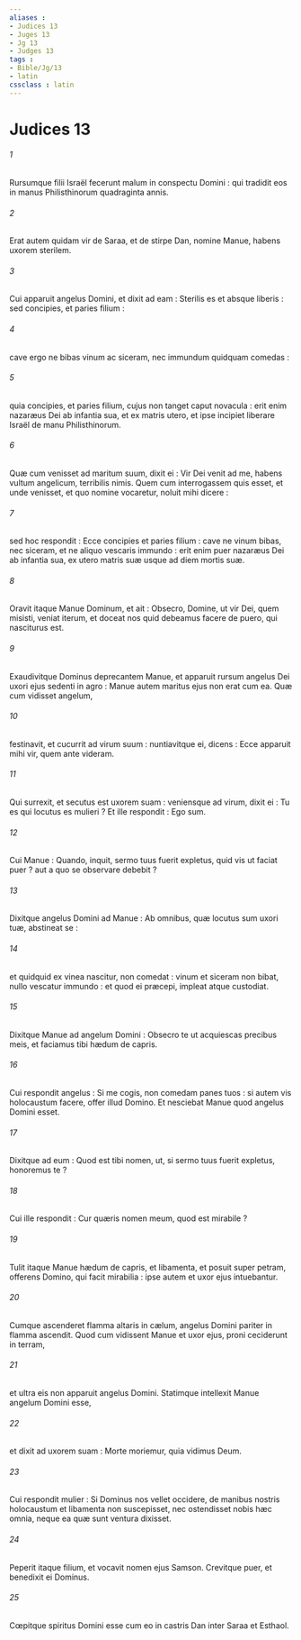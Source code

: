 ```yaml
---
aliases : 
- Judices 13
- Juges 13
- Jg 13
- Judges 13
tags : 
- Bible/Jg/13
- latin
cssclass : latin
---
```


# Judices 13

###### 1
Rursumque filii Israël fecerunt malum in conspectu Domini : qui tradidit eos in manus Philisthinorum quadraginta annis.
###### 2
Erat autem quidam vir de Saraa, et de stirpe Dan, nomine Manue, habens uxorem sterilem.
###### 3
Cui apparuit angelus Domini, et dixit ad eam : Sterilis es et absque liberis : sed concipies, et paries filium :
###### 4
cave ergo ne bibas vinum ac siceram, nec immundum quidquam comedas :
###### 5
quia concipies, et paries filium, cujus non tanget caput novacula : erit enim nazaræus Dei ab infantia sua, et ex matris utero, et ipse incipiet liberare Israël de manu Philisthinorum.
###### 6
Quæ cum venisset ad maritum suum, dixit ei : Vir Dei venit ad me, habens vultum angelicum, terribilis nimis. Quem cum interrogassem quis esset, et unde venisset, et quo nomine vocaretur, noluit mihi dicere :
###### 7
sed hoc respondit : Ecce concipies et paries filium : cave ne vinum bibas, nec siceram, et ne aliquo vescaris immundo : erit enim puer nazaræus Dei ab infantia sua, ex utero matris suæ usque ad diem mortis suæ.
###### 8
Oravit itaque Manue Dominum, et ait : Obsecro, Domine, ut vir Dei, quem misisti, veniat iterum, et doceat nos quid debeamus facere de puero, qui nasciturus est.
###### 9
Exaudivitque Dominus deprecantem Manue, et apparuit rursum angelus Dei uxori ejus sedenti in agro : Manue autem maritus ejus non erat cum ea. Quæ cum vidisset angelum,
###### 10
festinavit, et cucurrit ad virum suum : nuntiavitque ei, dicens : Ecce apparuit mihi vir, quem ante videram.
###### 11
Qui surrexit, et secutus est uxorem suam : veniensque ad virum, dixit ei : Tu es qui locutus es mulieri ? Et ille respondit : Ego sum.
###### 12
Cui Manue : Quando, inquit, sermo tuus fuerit expletus, quid vis ut faciat puer ? aut a quo se observare debebit ?
###### 13
Dixitque angelus Domini ad Manue : Ab omnibus, quæ locutus sum uxori tuæ, abstineat se :
###### 14
et quidquid ex vinea nascitur, non comedat : vinum et siceram non bibat, nullo vescatur immundo : et quod ei præcepi, impleat atque custodiat.
###### 15
Dixitque Manue ad angelum Domini : Obsecro te ut acquiescas precibus meis, et faciamus tibi hædum de capris.
###### 16
Cui respondit angelus : Si me cogis, non comedam panes tuos : si autem vis holocaustum facere, offer illud Domino. Et nesciebat Manue quod angelus Domini esset.
###### 17
Dixitque ad eum : Quod est tibi nomen, ut, si sermo tuus fuerit expletus, honoremus te ?
###### 18
Cui ille respondit : Cur quæris nomen meum, quod est mirabile ?
###### 19
Tulit itaque Manue hædum de capris, et libamenta, et posuit super petram, offerens Domino, qui facit mirabilia : ipse autem et uxor ejus intuebantur.
###### 20
Cumque ascenderet flamma altaris in cælum, angelus Domini pariter in flamma ascendit. Quod cum vidissent Manue et uxor ejus, proni ceciderunt in terram,
###### 21
et ultra eis non apparuit angelus Domini. Statimque intellexit Manue angelum Domini esse,
###### 22
et dixit ad uxorem suam : Morte moriemur, quia vidimus Deum.
###### 23
Cui respondit mulier : Si Dominus nos vellet occidere, de manibus nostris holocaustum et libamenta non suscepisset, nec ostendisset nobis hæc omnia, neque ea quæ sunt ventura dixisset.
###### 24
Peperit itaque filium, et vocavit nomen ejus Samson. Crevitque puer, et benedixit ei Dominus.
###### 25
Cœpitque spiritus Domini esse cum eo in castris Dan inter Saraa et Esthaol.
